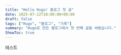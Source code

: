 ```yaml
---
title: "Hello Hugo! 블로그 첫 글"
date: 2025-07-22T10:00:00+09:00
draft: false
tags: ["Hugo", "블로그", "기록"]
summary: "Hugo로 만든 블로그에서 첫 번째 글을 써봤습니다."
ShowToc: true
---
```

테스트
